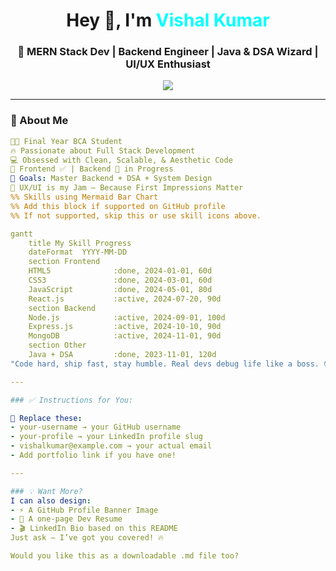 <!-- README for Vishal Kumar -->
<h1 align="center">Hey 👋, I'm <span style="color:#00ffff;">Vishal Kumar</span></h1>
<h3 align="center">🚀 MERN Stack Dev | Backend Engineer | Java & DSA Wizard | UI/UX Enthusiast</h3>

<p align="center">
  <img src="https://readme-typing-svg.herokuapp.com?font=Fira+Code&weight=600&size=24&duration=3000&pause=800&color=0FFFC2&center=true&width=800&lines=Backend+Engineer+%7C+MERN+Stack+Warrior;JavaScript+%7C+Java+%7C+DSA+Mastermind;UI%2FUX+Lover+%7C+Code+Craftsman+%7C+Clean+Coder;Building+Scalable+%26+Smart+Web+Apps+%F0%9F%92%BB;Frontend+Done+%E2%9C%85+Now+Leveling+Backend+%F0%9F%94%A5" />
</p>

---

### 🧠 About Me
```yaml
👨‍🎓 Final Year BCA Student
🔥 Passionate about Full Stack Development
💻 Obsessed with Clean, Scalable, & Aesthetic Code
💪 Frontend ✅ | Backend 🚀 in Progress
🎯 Goals: Master Backend + DSA + System Design
🎨 UX/UI is my Jam – Because First Impressions Matter
%% Skills using Mermaid Bar Chart
%% Add this block if supported on GitHub profile
%% If not supported, skip this or use skill icons above.

gantt
    title My Skill Progress
    dateFormat  YYYY-MM-DD
    section Frontend
    HTML5              :done, 2024-01-01, 60d
    CSS3               :done, 2024-03-01, 60d
    JavaScript         :done, 2024-05-01, 80d
    React.js           :active, 2024-07-20, 90d
    section Backend
    Node.js            :active, 2024-09-01, 100d
    Express.js         :active, 2024-10-10, 90d
    MongoDB            :active, 2024-11-01, 90d
    section Other
    Java + DSA         :done, 2023-11-01, 120d
"Code hard, ship fast, stay humble. Real devs debug life like a boss. 😎"

---

### ✅ Instructions for You:

🔁 Replace these:
- your-username → your GitHub username  
- your-profile → your LinkedIn profile slug  
- vishalkumar@example.com → your actual email  
- Add portfolio link if you have one!

---

### 💡 Want More?
I can also design:
- ⚡ A GitHub Profile Banner Image  
- 💼 A one-page Dev Resume  
- 🎬 LinkedIn Bio based on this README  
Just ask — I’ve got you covered! 🔥

Would you like this as a downloadable .md file too?
